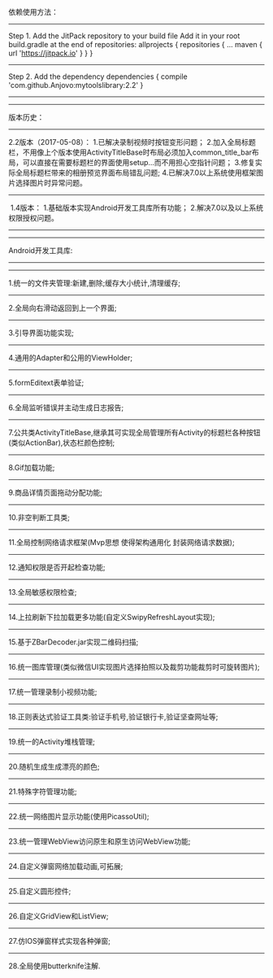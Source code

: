 
依赖使用方法：
*********************************************************************************
Step 1. Add the JitPack repository to your build file
Add it in your root build.gradle at the end of repositories:
allprojects {
		repositories {
			...
			maven { url 'https://jitpack.io' }
		}
	}
*********************************************************************************
 Step 2. Add the dependency
 dependencies {
	        compile 'com.github.Anjovo:mytoolslibrary:2.2'
	}
*********************************************************************************
*********************************************************************************
版本历史：
*********************************************************************************
2.2版本（2017-05-08）：
1.已解决录制视频时按钮变形问题；
2.加入全局标题栏，不用像上个版本使用ActivityTitleBase时布局必须加入common_title_bar布局，可以直接在需要标题栏的界面使用setup...而不用担心空指针问题；
3.修复实际全局标题栏带来的相册预览界面布局错乱问题;
4.已解决7.0以上系统使用框架图片选择图片时异常问题。
*********************************************************************************
 1.4版本：
 1.基础版本实现Android开发工具库所有功能；
 2.解决7.0以及以上系统权限授权问题。
*********************************************************************************
*********************************************************************************
Android开发工具库: 
*********************************************************************************
*********************************************************************************
1.统一的文件夹管理:新建,删除;缓存大小统计,清理缓存;
*********************************************************************************
2.全局向右滑动返回到上一个界面; 
*********************************************************************************
3.引导界面功能实现; 
*********************************************************************************
4.通用的Adapter和公用的ViewHolder; 
*********************************************************************************
5.formEditext表单验证;
*********************************************************************************
6.全局监听错误并主动生成日志报告; 
*********************************************************************************
7.公共类ActivityTitleBase,继承其可实现全局管理所有Activity的标题栏各种按钮(类似ActionBar),状态栏颜色控制;
*********************************************************************************
8.Gif加载功能; 
*********************************************************************************
9.商品详情页面拖动分配功能; 
*********************************************************************************
10.非空判断工具类;
*********************************************************************************
11.全局控制网络请求框架(Mvp思想 使得架构通用化 封装网络请求数据); 
*********************************************************************************
12.通知权限是否开起检查功能; 
*********************************************************************************
13.全局敏感权限检查; 
*********************************************************************************
14.上拉刷新下拉加载更多功能(自定义SwipyRefreshLayout实现); 
*********************************************************************************
15.基于ZBarDecoder.jar实现二维码扫描; 
*********************************************************************************
16.统一图库管理(类似微信UI实现图片选择拍照以及裁剪功能裁剪时可旋转图片); 
*********************************************************************************
17.统一管理录制小视频功能; 
*********************************************************************************
18.正则表达式验证工具类:验证手机号,验证银行卡,验证坚查网址等; 
*********************************************************************************
19.统一的Activity堆栈管理; 
*********************************************************************************
20.随机生成生成漂亮的颜色; 
*********************************************************************************
21.特殊字符管理功能; 
*********************************************************************************
22.统一网络图片显示功能(使用PicassoUtil); 
*********************************************************************************
23.统一管理WebView访问原生和原生访问WebView功能; 
*********************************************************************************
24.自定义弹窗网络加载动画,可拓展; 
*********************************************************************************
25.自定义圆形控件; 
*********************************************************************************
26.自定义GridView和ListView; 
*********************************************************************************
27.仿IOS弹窗样式实现各种弹窗; 
*********************************************************************************
28.全局使用butterknife注解.
